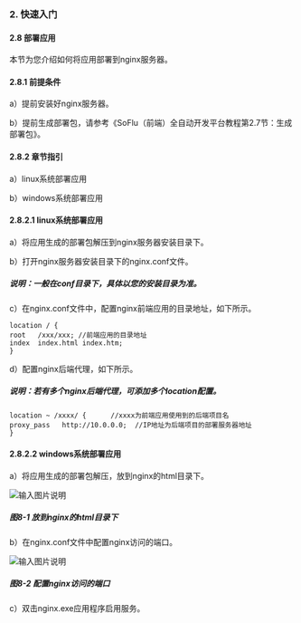 ### 2. 快速入门

#### 2.8 部署应用

本节为您介绍如何将应用部署到nginx服务器。

#### 2.8.1 前提条件

a）提前安装好nginx服务器。

b）提前生成部署包，请参考《SoFlu（前端）全自动开发平台教程第2.7节：生成部署包》。

#### 2.8.2 章节指引

a）linux系统部署应用

b）windows系统部署应用

#### 2.8.2.1 linux系统部署应用

a）将应用生成的部署包解压到nginx服务器安装目录下。

b）打开nginx服务器安装目录下的nginx.conf文件。

##### 说明：一般在conf目录下，具体以您的安装目录为准。

c）在nginx.conf文件中，配置nginx前端应用的目录地址，如下所示。


```
location / {             
root   /xxx/xxx; //前端应用的目录地址             
index  index.html index.htm;         
}
```

d）配置nginx后端代理，如下所示。

##### 说明：若有多个nginx后端代理，可添加多个location配置。

```
location ~ /xxxx/ {      //xxxx为前端应用使用到的后端项目名             
proxy_pass   http://10.0.0.0;  //IP地址为后端项目的部署服务器地址         
}
```
#### 2.8.2.2 windows系统部署应用

a）将应用生成的部署包解压，放到nginx的html目录下。

![输入图片说明](../../../images/%20SoFlu%EF%BC%88%E5%89%8D%E7%AB%AF%EF%BC%89%E5%85%A8%E8%87%AA%E5%8A%A8%E5%BC%80%E5%8F%91%E5%B9%B3%E5%8F%B0%E6%95%99%E7%A8%8B/1.%20%E6%9C%80%E6%96%B0%E7%89%88%E6%9C%AC%20-%20%E6%9B%B4%E6%96%B0%E6%97%A5%E6%9C%9F%20-%202023.01.10/2.%E5%BF%AB%E9%80%9F%E5%85%A5%E9%97%A8/8-1.png)

##### 图8-1 放到nginx的html目录下

b）在nginx.conf文件中配置nginx访问的端口。

![输入图片说明](../../../images/%20SoFlu%EF%BC%88%E5%89%8D%E7%AB%AF%EF%BC%89%E5%85%A8%E8%87%AA%E5%8A%A8%E5%BC%80%E5%8F%91%E5%B9%B3%E5%8F%B0%E6%95%99%E7%A8%8B/1.%20%E6%9C%80%E6%96%B0%E7%89%88%E6%9C%AC%20-%20%E6%9B%B4%E6%96%B0%E6%97%A5%E6%9C%9F%20-%202023.01.10/2.%E5%BF%AB%E9%80%9F%E5%85%A5%E9%97%A8/8-2.png)

##### 图8-2 配置nginx访问的端口

c）双击nginx.exe应用程序启用服务。
